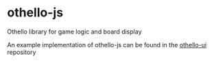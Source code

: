 # othello-js
Othello library for game logic and board display

An example implementation of othello-js can be found in the [othello-ui](https://github.com/schwadan001/othello-ui) repository
